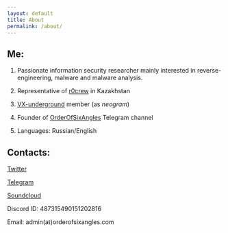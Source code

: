 ```yaml
---
layout: default
title: About
permalink: /about/
---
```


## Me:

1. Passionate information security researcher mainly interested in reverse-engineering, malware and malware analysis. 

2. Representative of [r0crew](https://forum.reverse4you.org/) in Kazakhstan

3. [VX-underground](https://vx-underground.org/index.html) member (as *neogram*)

4. Founder of [OrderOfSixAngles](https://t.me/orderofsixangles) Telegram channel

5. Languages: Russian/English



## Contacts:

[Twitter](https://twitter.com/thatskriptkid)

[Telegram](https://t.me/Thatskriptkid)

[Soundcloud](https://soundcloud.com/aba-bab-52977964/sets)

Discord ID: 487315490151202816

Email: admin(at)orderofsixangles.com

